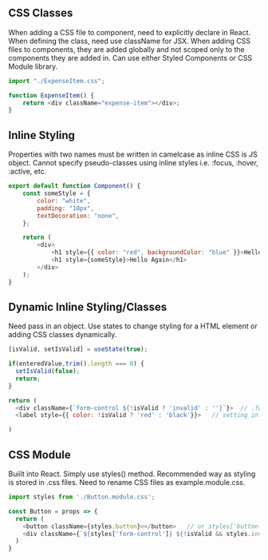 ## CSS Classes

When adding a CSS file to component, need to explicitly declare in React. When defining the class, need use className for JSX. When adding CSS files to components, they are added globally and not scoped only to the components they are added in. Can use either Styled Components or CSS Module library.

```js
import "./ExpenseItem.css";

function ExpenseItem() {
    return <div className="expense-item"></div>;
}
```

## Inline Styling

Properties with two names must be written in camelcase as inline CSS is JS object. Cannot specify pseudo-classes using inline styles i.e. :focus, :hover, :active, etc.

```js
export default function Component() {
    const someStyle = {
        color: "white",
        padding: "10px",
        textDecoration: "none",
    };

    return (
        <div>
            <h1 style={{ color: "red", backgroundColor: "blue" }}>Hello Style!</h1>
            <h1 style={someStyle}>Hello Again</h1>
        </div>
    );
}
```

## Dynamic Inline Styling/Classes

Need pass in an object. Use states to change styling for a HTML element or adding CSS classes dynamically.

```javascript
[isValid, setIsValid] = useState(true);

if(enteredValue,trim().length === 0) {
  setIsValid(false);
  return;
}

return (
  <div className={`form-control ${!isValid ? 'invalid' : ''}`}>  // .form-control.invalid is a CSS class
  <label style={{ color: !isValid ? 'red' : 'black'}}>   // setting inline styling by passing an object

)
```

## CSS Module

Buiilt into React. Simply use styles() method. Recommended way as styling is stored in .css files. Need to rename CSS files as example.module.css.

```javascript
import styles from './Button.module.css';

const Button = props => {
  return (
    <button className={styles.button}></button>   // or styles['button-control']
    <div className={`${styles['form-control']} ${!isValid && styles.invalid}`}  // js will return 2nd element if results to true
  )
}
```
